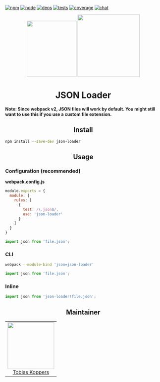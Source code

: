 [![npm][npm]][npm-url]
[![node][node]][node-url]
[![deps][deps]][deps-url]
[![tests][tests]][tests-url]
[![coverage][cover]][cover-url]
[![chat][chat]][chat-url]

<div align="center">
  <img width="160" height="180"
    src="https://worldvectorlogo.com/logos/json.svg">
  <a href="https://github.com/webpack/webpack">
    <img width="200" height="200"
      src="https://webpack.js.org/assets/icon-square-big.svg">
  </a>
  <h1>JSON Loader</h1>
</div>

**Note: Since webpack v2, JSON files will work by default. You might still want to use this if you use a custom file extension.**

<h2 align="center">Install</h2>

```bash
npm install --save-dev json-loader
```

<h2 align="center">Usage</h2>


### Configuration (recommended)

**webpack.config.js**
```js
module.exports = {
  module: {
    rules: [
      {
        test: /\.json$/,
        use: 'json-loader'
      }
    ]
  }
}
```

```js
import json from 'file.json';
```

### CLI

```bash
webpack --module-bind 'json=json-loader'
```

```js
import json from 'file.json';
```

### Inline

```js
import json from 'json-loader!file.json';
```

<h2 align="center">Maintainer</h2>

<table>
  <tbody>
    <tr>
      <td align="center">
        <img width="150" height="150" src="https://avatars.githubusercontent.com/sokra?v=3">
        </br>
        <a href="https://github.com/sokra">Tobias Koppers</a>
      </td>
    </tr>
  </tbody>
</table>

[npm]: https://img.shields.io/npm/v/json-loader.svg
[npm-url]: https://npmjs.com/package/json-loader

[node]: https://img.shields.io/node/v/json-loader.svg
[node-url]: https://nodejs.org

[deps]: https://david-dm.org/webpack/json-loader.svg
[deps-url]: https://david-dm.org/webpack/json-loader

[tests]: http://img.shields.io/travis/webpack/json-loader.svg
[tests-url]: https://travis-ci.org/webpack/json-loader

[cover]: https://coveralls.io/repos/github/webpack/json-loader/badge.svg
[cover-url]: https://coveralls.io/github/webpack/json-loader

[chat]: https://badges.gitter.im/webpack/webpack.svg
[chat-url]: https://gitter.im/webpack/webpack
